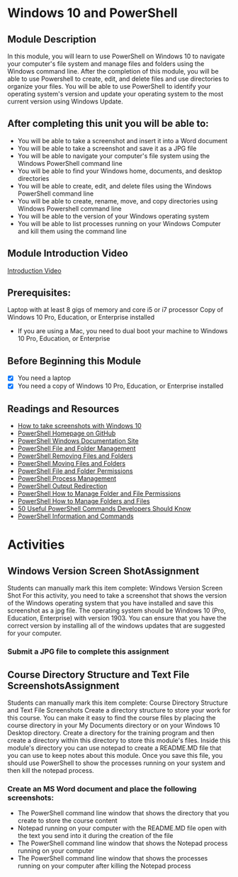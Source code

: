 # Windows 10 and PowerShell
## Module Description
In this module, you will learn to use PowerShell on Windows 10 to navigate your computer's file system and manage files and folders using the Windows command line.  After the completion of this module, you will be able to use Powershell to create, edit, and delete files and use directories to organize your files.  You will be able to use PowerShell to identify your operating system's version and update your operating system to the most current version using Windows Update.

## After completing this unit you will be able to:
* You will be able to take a screenshot and insert it into a Word document
* You will be able to take a screenshot and save it as a JPG file
* You will be able to navigate your computer's file system using the Windows PowerShell command line
* You will be able to find your Windows home, documents, and desktop directories
* You will be able to create, edit, and delete files using the Windows PowerShell command line
* You will be able to create, rename, move, and copy directories using Windows Powershell command line
* You will be able to the version of your Windows operating system
* You will be able to list processes running on your Windows Computer and kill them using the command line

## Module Introduction Video
[Introduction Video](https://www.youtube.com/watch?v=C5DoWfruU6s&feature=youtu.be)

## Prerequisites:
Laptop with at least 8 gigs of memory and core i5 or i7 processor
Copy of  Windows 10 Pro, Education, or Enterprise installed
* If you are using a Mac, you need to dual boot your machine to Windows 10 Pro, Education, or Enterprise
## Before Beginning this Module
- [x] You need a laptop
- [x] You need a copy of Windows 10 Pro, Education, or Enterprise installed

## Readings and Resources
* [How to take screenshots with Windows 10](https://www.howtogeek.com/226280/how-to-take-screenshots-in-windows-10/)
* [PowerShell Homepage on GitHub](https://github.com/PowerShell/PowerShell)
* [PowerShell Windows Documentation Site](https://docs.microsoft.com/en-us/powershell/)
* [PowerShell File and Folder Management](https://docs.microsoft.com/en-us/powershell/scripting/samples/working-with-files-and-folders?view=powershell-6)
* [PowerShell Removing Files and Folders](https://docs.microsoft.com/en-us/powershell/module/microsoft.powershell.management/remove-item?view=powershell-6)
* [PowerShell Moving Files and Folders](https://docs.microsoft.com/en-us/powershell/module/microsoft.powershell.management/move-item?view=powershell-6)
* [PowerShell File and Folder Permissions](https://docs.microsoft.com/en-us/powershell/module/microsoft.powershell.security/get-acl?view=powershell-6)
* [PowerShell Process Management](https://docs.microsoft.com/en-us/powershell/scripting/samples/managing-processes-with-process-cmdlets)
* [PowerShell Output Redirection](https://docs.microsoft.com/en-us/powershell/module/microsoft.powershell.core/about/about_redirection?view=powershell-6)
* [PowerShell How to Manage Folder and File Permissions](https://blog.netwrix.com/2018/04/18/how-to-manage-file-system-acls-with-powershell-scripts/)
* [PowerShell How to Manage Folders and Files](https://blog.netwrix.com/2018/05/17/powershell-file-management/)
* [50 Useful PowerShell Commands Developers Should Know](https://stackify.com/powershell-commands-every-developer-should-know/)
* [PowerShell Information and Commands](https://jdhitsolutions.com/blog/powershell-tips-tricks-and-advice/)

# Activities 
## Windows Version Screen ShotAssignment  
Students can manually mark this item complete: Windows Version Screen Shot
For this activity, you need to take a screenshot that shows the version of the Windows operating system that you have installed and save this screenshot as a jpg file.  The operating system should be Windows 10 (Pro, Education, Enterprise) with version 1903.  You can ensure that you have the correct version by installing all of the windows updates that are suggested for your computer.

### Submit a JPG file to complete this assignment

## Course Directory Structure and Text File ScreenshotsAssignment 
Students can manually mark this item complete: Course Directory Structure and Text File Screenshots
Create a directory structure to store your work for this course.  You can make it easy to find the course files by placing the course directory in your My Documents directory or on your Windows 10 Desktop directory.  Create a directory for the training program and then create a directory within this directory to store this module's files.  Inside this module's directory you can use notepad to create a README.MD file that you can use to keep notes about this module.  Once you save this file, you should use PowerShell to show the processes running on your system and then kill the notepad process.

### Create an MS Word document and place the following screenshots:

* The PowerShell command line window that shows the directory that you create to store the course content
* Notepad running on your computer with the README.MD file open with the text you send into it during the creation of the file
* The PowerShell command line window that shows the Notepad process running on your computer
* The PowerShell command line window that shows the processes running on your computer after killing the Notepad process
